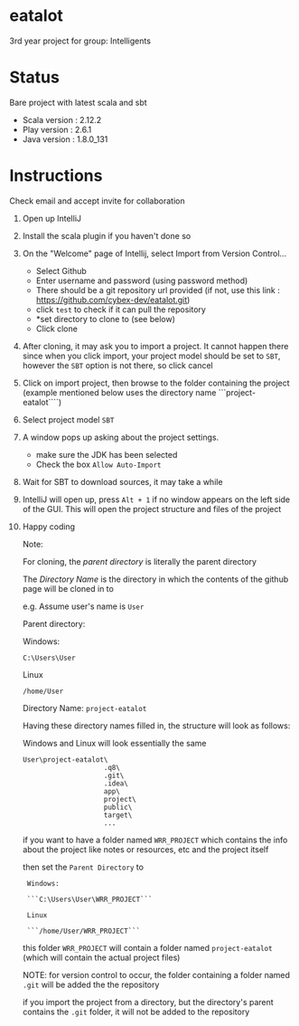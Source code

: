 # eatalot
3rd year project for group: Intelligents

# Status

Bare project with latest scala and sbt

 - Scala version : 2.12.2  
 - Play version  : 2.6.1
 - Java version  : 1.8.0_131

# Instructions

Check email and accept invite for collaboration

1. Open up IntelliJ
2. Install the scala plugin if you haven't done so
3. On the "Welcome" page of Intellij, select Import from Version Control...
    - Select Github
    - Enter username and password (using password method)
    - There should be a git repository url provided
    (if not, use this link : https://github.com/cybex-dev/eatalot.git)
    - click ```test``` to check if it can pull the repository
    - *set directory to clone to (see below)
    - Click clone
4. After cloning, it may ask you to import a project. It cannot happen there since when you click import, your project model should be set to ```SBT```, 
   however the ```SBT``` option is not there, so click cancel
5. Click on import project, then browse to the folder containing the project (example mentioned below uses the directory name ```project-eatalot````)
6. Select project model ```SBT```
7. A window pops up asking about the project settings. 
    - make sure the JDK has been selected
    - Check the box ```Allow Auto-Import```
8. Wait for SBT to download sources, it may take a while
9. IntelliJ will open up, press ```Alt + 1``` if no window appears on the left side of the GUI. This will open the project structure and files of the project
10. Happy coding
    
    Note: 
    
    For cloning, the <i>parent directory</i> is literally the parent directory
    
    The <i>Directory Name</i> is the directory in which the contents of the github page will be cloned in to
    
    e.g. Assume user's name is ```User``` 
    
    Parent directory: 
    
    Windows:
    
    ```C:\Users\User```
    
    Linux
    
    ```/home/User```
    
    Directory Name: ```project-eatalot```
    
    Having these directory names filled in, the structure will look as follows:
    
    Windows and Linux will look essentially the same
    ```
    User\project-eatalot\
                        .q8\
                        .git\
                        .idea\
                        app\
                        project\
                        public\
                        target\
                        ...
    ```
    
    if you want to have a folder named ```WRR_PROJECT``` which contains the info about the project like notes or resources, etc and the project itself
    
    then set the ```Parent Directory``` to
         
         Windows:
         
         ```C:\Users\User\WRR_PROJECT```
         
         Linux
         
         ```/home/User/WRR_PROJECT```
    
    this folder ```WRR_PROJECT``` will  contain a folder named ```project-eatalot``` (which will contain the actual project files)
    
    NOTE: for version control to occur, the folder containing a folder named ```.git``` will be added the the repository
    
    if you import the project from a directory, but the directory's parent contains the ```.git``` folder, it will not be added to the repository

